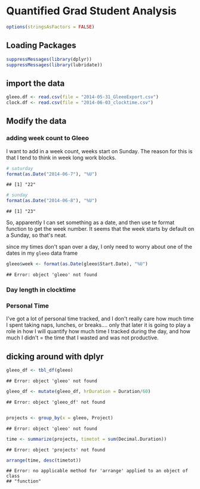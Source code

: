 Quantified Grad Student Analysis
========================================================





```r
options(stringsAsFactors = FALSE)
```


## Loading Packages

```r
suppressMessages(library(dplyr))
suppressMessages(library(lubridate))
```




## import the data

```r
gleeo.df <- read.csv(file = "2014-05-31_GleeoExport.csv")
clock.df <- read.csv(file = "2014-06-03_clocktime.csv")
```



## Modify the data
### adding week count to Gleeo
I want to add in a week count, weeks start on Sunday. The reason for this is that I tend to think in week long work blocks.


```r
# saturday
format(as.Date("2014-06-7"), "%U")
```

```
## [1] "22"
```

```r
# sunday
format(as.Date("2014-06-8"), "%U")
```

```
## [1] "23"
```

So, apparently I can set something as a date, and then use te format function to get the week number. It seems that the week starts by default on a Sunday, so that's neat.

since my times don't span over a day, I only need to worry about one of the dates in my `gleeo` data frame


```r
gleeo$week <- format(as.Date(gleeo$Start.Date), "%U")
```

```
## Error: object 'gleeo' not found
```


### Day length in clocktime


### Personal Time
I've got a lot of personal time tracked, and I don't really care how much time I spent taking naps, lunches, or breaks.... only that later it is going to play a role in how I will quantify how much time I tracked during the day, and how much I didn't = the time that I wasted and was not productive.




## dicking around with dplyr


```r
gleeo_df <- tbl_df(gleeo)
```

```
## Error: object 'gleeo' not found
```

```r
gleeo_df <- mutate(gleeo_df, hrDuration = Duration/60)
```

```
## Error: object 'gleeo_df' not found
```

```r

projects <- group_by(x = gleeo, Project)
```

```
## Error: object 'gleeo' not found
```

```r
time <- summarize(projects, timetot = sum(Decimal.Duration))
```

```
## Error: object 'projects' not found
```

```r
arrange(time, desc(timetot))
```

```
## Error: no applicable method for 'arrange' applied to an object of class
## "function"
```

